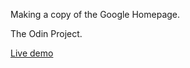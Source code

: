 Making a copy of the Google Homepage.

The Odin Project.

<a href="https://spcodeq.github.io/google-homepage/" target="new">Live demo</a>
